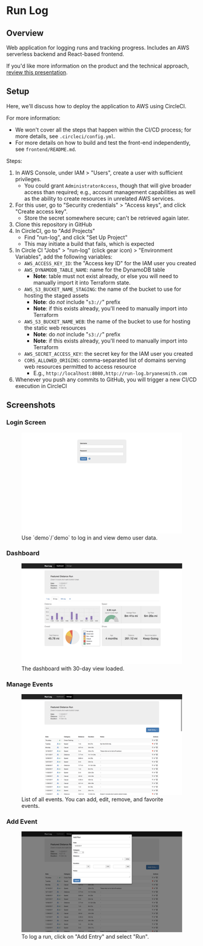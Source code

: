 # Run Log

## Overview
Web application for logging runs and tracking progress. Includes an AWS serverless backend and React-based frontend.

If you'd like more information on the product and the technical approach,  [review this presentation](https://docs.google.com/presentation/d/1A99DvfPVWyc-2TcBnq0_8jJZ-GgUx-0bhkbwZQlP6-s).

## Setup

Here, we'll discuss how to deploy the application to AWS using CircleCI.

For more information:
* We won't cover all the steps that happen within the CI/CD process; for more details, see `.circleci/config.yml`.
* For more details on how to build and test the front-end independently, see `frontend/README.md`.

Steps:

1. In AWS Console, under IAM > "Users", create a user with sufficient privileges.
    - You could grant `AdministratorAccess`, though that will give broader access than required; e.g., account management capabilities as well as the ability to create resources in unrelated AWS services.
2. For this user, go to "Security credentials" > "Access keys", and click "Create access key".
    - Store the secret somewhere secure; can't be retrieved again later.
3. Clone this repository in GitHub
4. In CircleCI, go to "Add Projects"
    - Find "run-log", and click "Set Up Project"
    - This may initiate a build that fails, which is expected
5. In Circle CI "Jobs" > "run-log" (click gear icon) > "Environment Variables", add the following variables:
    - `AWS_ACCESS_KEY_ID`: the "Access key ID" for the IAM user you created
    - `AWS_DYNAMODB_TABLE_NAME`: name for the DynamoDB table
        - **Note**: table must not exist already, or else you will need to manually import it into Terraform state.
    - `AWS_S3_BUCKET_NAME_STAGING`: the name of the bucket to use for hosting the staged assets
        - **Note**: do _not_ include "`s3://`" prefix
        - **Note**: if this exists already, you'll need to manually import into Terraform
    - `AWS_S3_BUCKET_NAME_WEB`: the name of the bucket to use for hosting the static web resources
        - **Note**: do _not_ include "`s3://`" prefix
        - **Note**: if this exists already, you'll need to manually import into Terraform
    - `AWS_SECRET_ACCESS_KEY`: the secret key for the IAM user you created
    - `CORS_ALLOWED_ORIGINS`: comma-separated list of domains serving web resources permitted to access resource
        - E.g., `http://localhost:8080,http://run-log.bryanesmith.com`
6. Whenever you push any commits to GitHub, you will trigger a new CI/CD execution in CircleCI

## Screenshots

### Login Screen

<figure>
  <kbd>
    <img src="./images/0.png">
  </kbd>
  <figcaption>Use `demo`/`demo` to log in and view demo user data.</figcaption>
</figure>

### Dashboard

<figure>
  <kbd>
    <img src="./images/1.png">
  </kbd>
  <figcaption>The dashboard with 30-day view loaded.</figcaption>
</figure>

### Manage Events

<figure>
  <kbd>
    <img src="./images/2.png">
  </kbd>
  <figcaption>List of all events. You can add, edit, remove, and favorite events.</figcaption>
</figure>

### Add Event

<figure>
  <kbd>
    <img src="./images/3.png">
  </kbd>
  <figcaption>To log a run, click on "Add Entry" and select "Run".</figcaption>
</figure>
